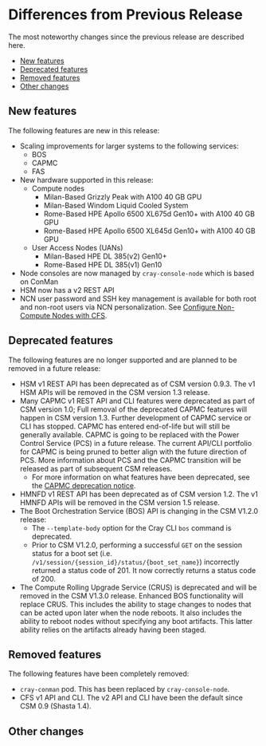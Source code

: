 # Differences from Previous Release

The most noteworthy changes since the previous release are described here.

* [New features](#new_features)
* [Deprecated features](#deprecated_features)
* [Removed features](#removed_features)
* [Other changes](#other_changes)

<a name="new_features"></a>

## New features

The following features are new in this release:

* Scaling improvements for larger systems to the following services:
  * BOS
  * CAPMC
  * FAS
* New hardware supported in this release:
  * Compute nodes
    * Milan-Based Grizzly Peak with A100 40 GB GPU
    * Milan-Based Windom Liquid Cooled System
    * Rome-Based HPE Apollo 6500 XL675d Gen10+ with A100 40 GB GPU
    * Rome-Based HPE Apollo 6500 XL645d Gen10+ with A100 40 GB GPU
  * User Access Nodes (UANs)
    * Milan-Based HPE DL 385(v2) Gen10+
    * Rome-Based HPE DL 385(v1) Gen10
* Node consoles are now managed by `cray-console-node` which is based on ConMan
* HSM now has a v2 REST API
* NCN user password and SSH key management is available for both root and
  non-root users via NCN personalization. See [Configure Non-Compute Nodes with CFS](../operations/CSM_product_management/Configure_Non-Compute_Nodes_with_CFS.md).

<a name="deprecated_features"></a>

## Deprecated features

The following features are no longer supported and are planned to be removed in a future release:

* HSM v1 REST API has been deprecated as of CSM version 0.9.3. The v1 HSM APIs will be removed in the CSM version 1.3 release.
* Many CAPMC v1 REST API and CLI features were deprecated as part of CSM version 1.0; Full removal of the deprecated CAPMC features will happen in CSM version 1.3. Further
  development of CAPMC service or CLI has stopped. CAPMC has entered end-of-life but will still be generally available. CAPMC is going to be replaced with the Power Control
  Service (PCS) in a future release. The current API/CLI portfolio for CAPMC is being pruned to better align with the future direction of PCS. More information about PCS and
  the CAPMC transition will be released as part of subsequent CSM releases.
  * For more information on what features have been deprecated, see the [CAPMC deprecation notice](CAPMC_deprecation.md).
* HMNFD v1 REST API has been deprecated as of CSM version 1.2. The v1 HMNFD APIs will be removed in the CSM version 1.5 release.
* The Boot Orchestration Service (BOS) API is changing in the CSM V1.2.0 release:
  * The `--template-body` option for the Cray CLI `bos` command is deprecated.
  * Prior to CSM V1.2.0, performing a successful `GET` on the session status for a boot set (i.e. `/v1/session/{session_id}/status/{boot_set_name}`) incorrectly returned
    a status code of 201. It now correctly returns a status code of 200.
* The Compute Rolling Upgrade Service (CRUS) is deprecated and will be removed in the CSM V1.3.0 release. Enhanced BOS functionality will replace CRUS. This includes the ability
  to stage changes to nodes that can be acted upon later when the node reboots. It also includes the ability to reboot nodes without specifying any boot artifacts. This latter
  ability relies on the artifacts already having been staged.

<a name="removed_features"></a>

## Removed features

The following features have been completely removed:

* `cray-conman` pod. This has been replaced by `cray-console-node`.
* CFS v1 API and CLI. The v2 API and CLI have been the default since CSM 0.9 (Shasta 1.4).

<a name="other_changes"></a>

## Other changes
